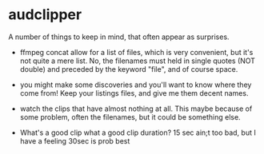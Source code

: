 # audclipper

A number of things to keep in mind, that often appear as surprises.

* ffmpeg concat allow for a list of files, which is very convenient, but it's not quite a mere list. No, the filenames must held in single quotes (NOT double)
and preceded by the keyword "file", and of course space.

* you might make some discoveries and you'll want to know where they come from! Keep your listings files, and give me them decent names.

* watch the clips that have almost nothing at all. This maybe because of some problem, often the filenames, but it could be something else.

* What's a good clip what a good clip duration? 15 sec ain;t too bad, but I have a feeling 30sec is prob best
